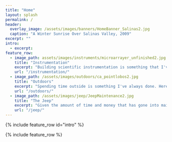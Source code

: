 ```yaml
---
title: "Home"
layout: splash
permalink: /
header:
  overlay_image: /assets/images/banners/HomeBanner_Salinas2.jpg
  caption: "A Winter Sunrise Over Salinas Valley, 2009"
excerpt: ""
intro:
  - excerpt:
feature_row:
  - image_path: assets/images/instruments/microarrayer_unfinished2.jpg
    title: "Instrumentation"
    excerpt: "Building scientific instrumentation is something that I've come to enjoy working on. Learn more about it here."
    url: "/instrumentation/"
  - image_path: /assets/images/outdoors/ca_pointlobos2.jpg
    title: "Outdoors"
    excerpt: "Spending time outside is something I've always done. Here's an opportunity to share some of it with you."
    url: "/outdoors/"
  - image_path: /assets/images/jeep/JeepMaintenance2.jpg
    title: "The Jeep"
    excerpt: "Given the amount of time and money that has gone into maintaining the '01 TJ, it deserved its own page."
    url: "/jeep/"
---
```




{% include feature_row id="intro" %}

{% include feature_row %}
